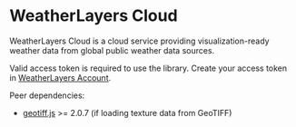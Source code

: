 # WeatherLayers Cloud

WeatherLayers Cloud is a cloud service providing visualization-ready weather data from global public weather data sources.

Valid access token is required to use the library. Create your access token in [WeatherLayers Account](https://account.weatherlayers.com/).

Peer dependencies:

* [geotiff.js](https://github.com/geotiffjs/geotiff.js/) >= 2.0.7 (if loading texture data from GeoTIFF)

